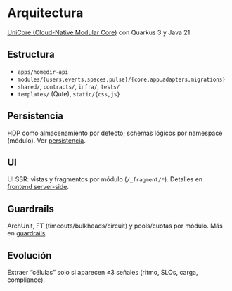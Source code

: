 # Arquitectura

[UniCore (Cloud-Native Modular Core)](00-glossary.md#unicore-cloud-native-modular-core) con Quarkus 3 y Java 21.

## Estructura
- `apps/homedir-api`
- `modules/{users,events,spaces,pulse}/{core,app,adapters,migrations}`
- `shared/`, `contracts/`, `infra/`, `tests/`
- `templates/` (Qute), `static/{css,js}`

## Persistencia
[HDP](00-glossary.md#hdp-homedir-persist) como almacenamiento por defecto; schemas lógicos por namespace (módulo). Ver [persistencia](04-persistence-hdp.md).

## UI
UI SSR: vistas y fragmentos por módulo (`/_fragment/*`). Detalles en [frontend server-side](07-frontend-server-side.md).

## Guardrails
ArchUnit, FT (timeouts/bulkheads/circuit) y pools/cuotas por módulo. Más en [guardrails](03-guardrails.md).

## Evolución
Extraer “células” solo si aparecen ≥3 señales (ritmo, SLOs, carga, compliance).
